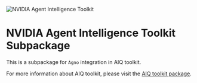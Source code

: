 <!--
SPDX-FileCopyrightText: Copyright (c) 2025, NVIDIA CORPORATION & AFFILIATES. All rights reserved.
SPDX-License-Identifier: Apache-2.0

Licensed under the Apache License, Version 2.0 (the "License");
you may not use this file except in compliance with the License.
You may obtain a copy of the License at

http://www.apache.org/licenses/LICENSE-2.0

Unless required by applicable law or agreed to in writing, software
distributed under the License is distributed on an "AS IS" BASIS,
WITHOUT WARRANTIES OR CONDITIONS OF ANY KIND, either express or implied.
See the License for the specific language governing permissions and
limitations under the License.
-->

![NVIDIA Agent Intelligence Toolkit](https://media.githubusercontent.com/media/NVIDIA/NeMo-Agent-Toolkit/refs/heads/main/docs/source/_static/aiqtoolkit_banner.png "AIQ toolkit banner image")

# NVIDIA Agent Intelligence Toolkit Subpackage

<!-- Note: "Agno" is the official product name despite Vale spelling checker warnings -->
This is a subpackage for `Agno` integration in AIQ toolkit.

For more information about AIQ toolkit, please visit the [AIQ toolkit package](https://pypi.org/project/aiqtoolkit/).
